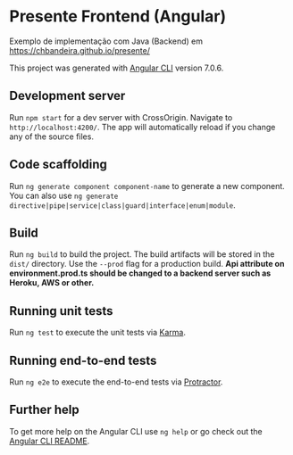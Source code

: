 # Presente Frontend (Angular)

Exemplo de implementação com Java (Backend) em https://chbandeira.github.io/presente/

This project was generated with [Angular CLI](https://github.com/angular/angular-cli) version 7.0.6.

## Development server

Run `npm start` for a dev server with CrossOrigin. Navigate to `http://localhost:4200/`. The app will automatically reload if you change any of the source files.

## Code scaffolding

Run `ng generate component component-name` to generate a new component. You can also use `ng generate directive|pipe|service|class|guard|interface|enum|module`.

## Build

Run `ng build` to build the project. The build artifacts will be stored in the `dist/` directory. Use the `--prod` flag for a production build. <b>Api attribute on environment.prod.ts should be changed to a backend server such as Heroku, AWS or other.</b>

## Running unit tests

Run `ng test` to execute the unit tests via [Karma](https://karma-runner.github.io).

## Running end-to-end tests

Run `ng e2e` to execute the end-to-end tests via [Protractor](http://www.protractortest.org/).

## Further help

To get more help on the Angular CLI use `ng help` or go check out the [Angular CLI README](https://github.com/angular/angular-cli/blob/master/README.md).
